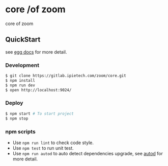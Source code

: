 # core /of zoom

core of zoom

## QuickStart

<!-- add docs here for user -->

see [egg docs][egg] for more detail.

### Development

```bash
$ git clone https://gitlab.ipietech.com/zoom/core.git
$ npm install
$ npm run dev
$ open http://localhost:9024/
```

### Deploy

```bash
$ npm start # To start project
$ npm stop
```

### npm scripts

- Use `npm run lint` to check code style.
- Use `npm test` to run unit test.
- Use `npm run autod` to auto detect dependencies upgrade, see [autod](https://www.npmjs.com/package/autod) for more detail.


[egg]: https://eggjs.org